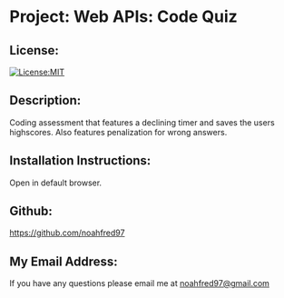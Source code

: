 # Project: Web APIs: Code Quiz


## License:
[![License:MIT](https://img.shields.io/badge/License-MIT-yellow.svg)](https://opensource.org/licenses/MIT)

## Description:
Coding assessment that features a declining timer and saves the users highscores. Also features penalization for wrong answers.

## Installation Instructions: 
Open in default browser.

## Github: 
https://github.com/noahfred97

## My Email Address:
If you have any questions please email me at noahfred97@gmail.com
